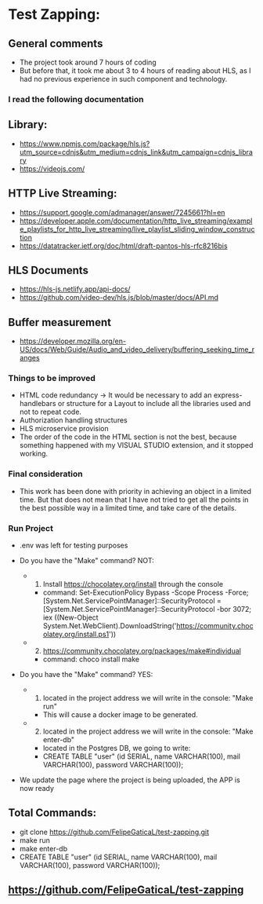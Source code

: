 # Test Zapping:

## General comments

- The project took around 7 hours of coding
- But before that, it took me about 3 to 4 hours of reading about HLS, as I had no previous experience in such component and technology.

### I read the following documentation

## Library:
- https://www.npmjs.com/package/hls.js?utm_source=cdnjs&utm_medium=cdnjs_link&utm_campaign=cdnjs_library
- https://videojs.com/

## HTTP Live Streaming:

- https://support.google.com/admanager/answer/7245661?hl=en
- https://developer.apple.com/documentation/http_live_streaming/example_playlists_for_http_live_streaming/live_playlist_sliding_window_construction
- https://datatracker.ietf.org/doc/html/draft-pantos-hls-rfc8216bis

## HLS Documents

- https://hls-js.netlify.app/api-docs/
- https://github.com/video-dev/hls.js/blob/master/docs/API.md

## Buffer measurement 

- https://developer.mozilla.org/en-US/docs/Web/Guide/Audio_and_video_delivery/buffering_seeking_time_ranges

### Things to be improved

- HTML code redundancy -> It would be necessary to add an express-handlebars or structure for a Layout to include all the libraries used and not to repeat code.
- Authorization handling structures
- HLS microservice provision
- The order of the code in the HTML section is not the best, because something happened with my VISUAL STUDIO extension, and it stopped working. 


### Final consideration

- This work has been done with priority in achieving an object in a limited time. But that does not mean that I have not tried to get all the points in the best possible way in a limited time, and take care of the details.

### Run Project

- .env was left for testing purposes

- Do you have the "Make" command? NOT: 
    - 1) Install https://chocolatey.org/install through the console 
        - command: Set-ExecutionPolicy Bypass -Scope Process -Force; [System.Net.ServicePointManager]::SecurityProtocol = [System.Net.ServicePointManager]::SecurityProtocol -bor 3072; iex ((New-Object System.Net.WebClient).DownloadString('https://community.chocolatey.org/install.ps1'))
    - 2) https://community.chocolatey.org/packages/make#individual
        - command: choco install make

- Do you have the "Make" command? YES:
    - 1) located in the project address we will write in the console: "Make run"
        - This will cause a docker image to be generated.
    - 2) located in the project address we will write in the console: "Make enter-db"
        - located in the Postgres DB, we going to write:
        - CREATE TABLE "user" (id SERIAL, name VARCHAR(100), mail VARCHAR(100), password VARCHAR(100));

- We update the page where the project is being uploaded, the APP is now ready 

## Total Commands:

- git clone https://github.com/FelipeGaticaL/test-zapping.git
- make run
- make enter-db
- CREATE TABLE "user" (id SERIAL, name VARCHAR(100), mail VARCHAR(100), password VARCHAR(100));


## https://github.com/FelipeGaticaL/test-zapping
